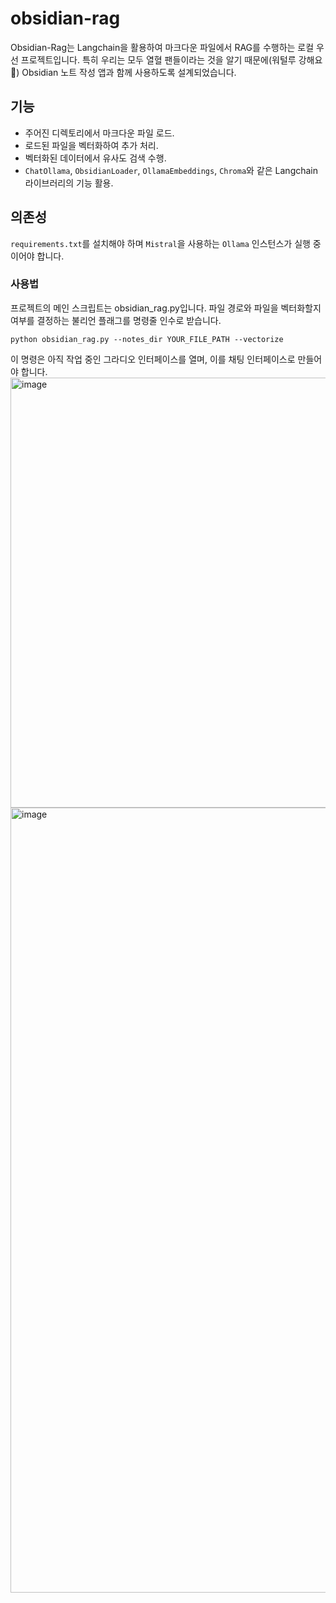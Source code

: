 # obsidian-rag
Obsidian-Rag는 Langchain을 활용하여 마크다운 파일에서 RAG를 수행하는 로컬 우선 프로젝트입니다. 특히 우리는 모두 열혈 팬들이라는 것을 알기 때문에(워털루 강해요 💪) Obsidian 노트 작성 앱과 함께 사용하도록 설계되었습니다.

## 기능
- 주어진 디렉토리에서 마크다운 파일 로드.
- 로드된 파일을 벡터화하여 추가 처리.
- 벡터화된 데이터에서 유사도 검색 수행.
- `ChatOllama`, `ObsidianLoader`, `OllamaEmbeddings`, `Chroma`와 같은 Langchain 라이브러리의 기능 활용.

## 의존성
`requirements.txt`를 설치해야 하며 `Mistral`을 사용하는 `Ollama` 인스턴스가 실행 중이어야 합니다.

### 사용법

프로젝트의 메인 스크립트는 obsidian_rag.py입니다. 파일 경로와 파일을 벡터화할지 여부를 결정하는 불리언 플래그를 명령줄 인수로 받습니다.

`python obsidian_rag.py --notes_dir YOUR_FILE_PATH --vectorize`

이 명령은 아직 작업 중인 그라디오 인터페이스를 열며, 이를 채팅 인터페이스로 만들어야 합니다.
<img width="688" alt="image" src="https://github.com/ParthSareen/obsidian-rag/assets/29360864/13747e0b-78f8-495e-9f03-c80229d537a6">
<img width="1256" alt="image" src="https://github.com/ParthSareen/obsidian-rag/assets/29360864/f79e90e3-2624-46a9-90e0-12034c9afb42">